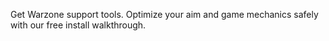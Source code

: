 Get Warzone support tools. Optimize your aim and game mechanics safely with our free install walkthrough.
